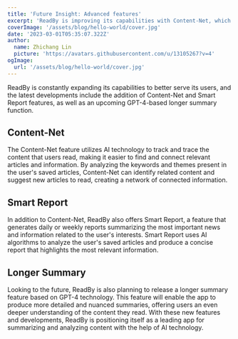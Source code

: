 ```yaml
---
title: 'Future Insight: Advanced features'
excerpt: 'ReadBy is improving its capabilities with Content-Net, which connects articles and information, Smart Report for generating daily or weekly reports, and a future longer summary function based on GPT-4. The app uses AI technology to simplify and enhance content analysis and summarization.'
coverImage: '/assets/blog/hello-world/cover.jpg'
date: '2023-03-01T05:35:07.322Z'
author:
  name: Zhichang Lin
  picture: 'https://avatars.githubusercontent.com/u/13105267?v=4'
ogImage:
  url: '/assets/blog/hello-world/cover.jpg'
---
```



ReadBy is constantly expanding its capabilities to better serve its users, and the latest developments include the addition of Content-Net and Smart Report features, as well as an upcoming GPT-4-based longer summary function.

## Content-Net

The Content-Net feature utilizes AI technology to track and trace the content that users read, making it easier to find and connect relevant articles and information. By analyzing the keywords and themes present in the user's saved articles, Content-Net can identify related content and suggest new articles to read, creating a network of connected information.

## Smart Report

In addition to Content-Net, ReadBy also offers Smart Report, a feature that generates daily or weekly reports summarizing the most important news and information related to the user's interests. Smart Report uses AI algorithms to analyze the user's saved articles and produce a concise report that highlights the most relevant information.

## Longer Summary

Looking to the future, ReadBy is also planning to release a longer summary feature based on GPT-4 technology. This feature will enable the app to produce more detailed and nuanced summaries, offering users an even deeper understanding of the content they read. With these new features and developments, ReadBy is positioning itself as a leading app for summarizing and analyzing content with the help of AI technology.